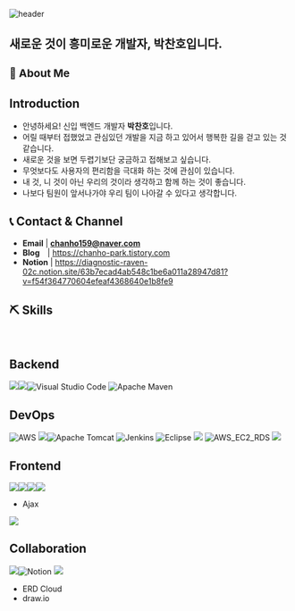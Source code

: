 ![header](https://capsule-render.vercel.app/api?type=waving&color=auto&height=300&section=header&text=Park%20ChanHo&fontSize=90&animation=fadeIn&fontAlignY=38&desc=funny%20coding!&descAlignY=51&descAlign=62)

 <h2> 새로운 것이 흥미로운 개발자, 박찬호입니다.</h2>

### **<h3>:raising_hand:  About Me </h3>**

## Introduction 
 - 안녕하세요! 신입 백엔드 개발자 **박찬호**입니다.
 - 어릴 때부터 접했었고 관심있던 개발을 지금 하고 있어서 행복한 길을 걷고 있는 것 같습니다.
 - 새로운 것을 보면 두렵기보단 궁금하고 접해보고 싶습니다.
 - 무엇보다도 사용자의 편리함을 극대화 하는 것에 관심이 있습니다.
 - 내 것, 니 것이 아닌 우리의 것이라 생각하고 함께 하는 것이 좋습니다.
 - 나보다 팀원이 앞서나가야 우리 팀이 나아갈 수 있다고 생각합니다.

## :telephone_receiver: Contact & Channel
- **Email** | **chanho159@naver.com**
- **Blog** |  https://chanho-park.tistory.com
- **Notion**  | https://diagnostic-raven-02c.notion.site/63b7ecad4ab548c1be6a011a28947d81?v=f54f364770604efeaf4368640e1b8fe9

<!--<a href="https://chanho-park.tistory.com/">
  <img src="https://play-lh.googleusercontent.com/HOwb9RHtv3AsCEyB-v1ni4z1TMgjqUJRP9FWFLNVsG-D8xoxxtfjGigzudTgSs0l8_g" width="50" height="50" alt="Chanho's Blog">
</a>-->


## :pick: Skills
<br>

## Backend
<img src="https://img.shields.io/badge/JAVA-007396?style=for-the-badge&logo=java&logoColor=white"><img src="https://img.shields.io/badge/spring-6DB33F?style=for-the-badge&logo=spring&logoColor=white">![Visual Studio Code](https://img.shields.io/badge/Visual%20Studio%20Code-0078d7.svg?style=for-the-badge&logo=visual-studio-code&logoColor=white)
![Apache Maven](https://img.shields.io/badge/Apache%20Maven-C71A36?style=for-the-badge&logo=Apache%20Maven&logoColor=white)

## DevOps
![AWS](https://img.shields.io/badge/AWS-%23FF9900.svg?style=for-the-badge&logo=amazon-aws&logoColor=white)
<img src="https://img.shields.io/badge/oracle-F80000?style=for-the-badge&logo=oracle&logoColor=white">![Apache Tomcat](https://img.shields.io/badge/apache%20tomcat-%23F8DC75.svg?style=for-the-badge&logo=apache-tomcat&logoColor=black)
![Jenkins](https://img.shields.io/badge/jenkins-%232C5263.svg?style=for-the-badge&logo=jenkins&logoColor=white)
![Eclipse](https://img.shields.io/badge/Eclipse-FE7A16.svg?style=for-the-badge&logo=Eclipse&logoColor=white)
<img src="https://img.shields.io/badge/oracle-F80000?style=for-the-badge&logo=oracle%cloud&logoColor=white">
![AWS_EC2_RDS](https://img.shields.io/badge/AWS-%23FF9900.svg?style=for-the-badge&logo=amazon-aws&logoColor=white)
<img src="https://img.shields.io/badge/NGROK-1F1E37?style=for-the-badge&logo=ngrok&logoColor=FFFFFF">

## Frontend
<img src="https://img.shields.io/badge/html5-E34F26?style=for-the-badge&logo=html5&logoColor=white"><img src="https://img.shields.io/badge/css-1572B6?style=for-the-badge&logo=css3&logoColor=white"><img src="https://img.shields.io/badge/javascript-F7DF1E?style=for-the-badge&logo=javascript&logoColor=black"><img src="https://img.shields.io/badge/bootstrap-7952B3?style=for-the-badge&logo=bootstrap&logoColor=white">
- Ajax
<img src="https://img.shields.io/badge/jquery-0769AD?style=for-the-badge&logo=jquery&logoColor=white">

## Collaboration
<img src="https://img.shields.io/badge/github-181717?style=for-the-badge&logo=github&logoColor=white">![Notion](https://img.shields.io/badge/Notion-%23000000.svg?style=for-the-badge&logo=notion&logoColor=white)
<img src="https://yt3.ggpht.com/ytc/AMLnZu9WzC0hbuYKwT3NyBedSQaAL32phdSvfG5R-DNd=s176-c-k-c0x00ffffff-no-rj&logo=ERD&logoColor=white">
- ERD Cloud
- draw.io 

